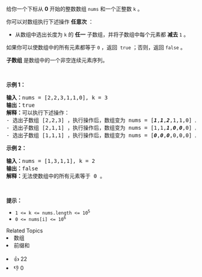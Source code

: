 <p>给你一个下标从 <strong>0</strong> 开始的整数数组 <code>nums</code> 和一个正整数 <code>k</code> 。</p>

<p>你可以对数组执行下述操作 <strong>任意次</strong> ：</p>

<ul> 
 <li>从数组中选出长度为 <code>k</code> 的 <strong>任一</strong> 子数组，并将子数组中每个元素都 <strong>减去</strong> <code>1</code> 。</li> 
</ul>

<p>如果你可以使数组中的所有元素都等于 <code>0</code> ，返回&nbsp; <code>true</code><em> </em>；否则，返回<em> </em><code>false</code><em> </em>。</p>

<p><strong>子数组</strong> 是数组中的一个非空连续元素序列。</p>

<p>&nbsp;</p>

<p><strong>示例 1：</strong></p>

<pre><strong>输入：</strong>nums = [2,2,3,1,1,0], k = 3
<strong>输出：</strong>true
<strong>解释：</strong>可以执行下述操作：
- 选出子数组 [2,2,3] ，执行操作后，数组变为 nums = [<em><strong>1</strong></em>,<em><strong>1</strong></em>,<em><strong>2</strong></em>,1,1,0] 。
- 选出子数组 [2,1,1] ，执行操作后，数组变为 nums = [1,1,<em><strong>1</strong></em>,<em><strong>0</strong></em>,<em><strong>0</strong></em>,0] 。
- 选出子数组 [1,1,1] ，执行操作后，数组变为 nums = [<em><strong>0</strong></em>,<em><strong>0</strong></em>,<em><strong>0</strong></em>,0,0,0] 。
</pre>

<p><strong>示例 2：</strong></p>

<pre><strong>输入：</strong>nums = [1,3,1,1], k = 2
<strong>输出：</strong>false
<strong>解释：</strong>无法使数组中的所有元素等于 0 。
</pre>

<p>&nbsp;</p>

<p><strong>提示：</strong></p>

<ul> 
 <li><code>1 &lt;= k &lt;= nums.length &lt;= 10<sup>5</sup></code></li> 
 <li><code>0 &lt;= nums[i] &lt;= 10<sup>6</sup></code></li> 
</ul>

<div><div>Related Topics</div><div><li>数组</li><li>前缀和</li></div></div><br><div><li>👍 22</li><li>👎 0</li></div>